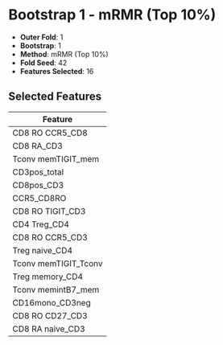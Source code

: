 # Bootstrap 1 - mRMR (Top 10%)

- **Outer Fold**: 1
- **Bootstrap**: 1
- **Method**: mRMR (Top 10%)
- **Fold Seed**: 42
- **Features Selected**: 16

## Selected Features

| Feature |
|---------|
| CD8 RO CCR5_CD8 |
| CD8 RA_CD3 |
| Tconv memTIGIT_mem |
| CD3pos_total |
| CD8pos_CD3 |
| CCR5_CD8RO |
| CD8 RO TIGIT_CD3 |
| CD4 Treg_CD4 |
| CD8 RO CCR5_CD3 |
| Treg naive_CD4 |
| Tconv memTIGIT_Tconv |
| Treg memory_CD4 |
| Tconv memintB7_mem |
| CD16mono_CD3neg |
| CD8 RO CD27_CD3 |
| CD8 RA naive_CD3 |
